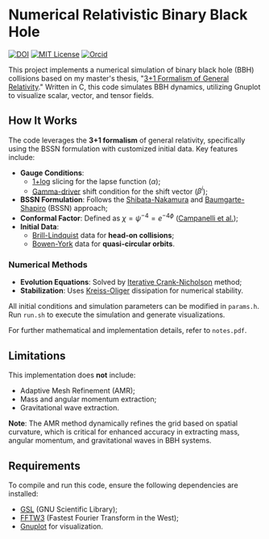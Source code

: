# **Numerical Relativistic Binary Black Hole**

[![DOI](https://zenodo.org/badge/DOI/10.5281/zenodo.7127963.svg)](https://doi.org/10.5281/zenodo.7127963)
[![MIT License](https://img.shields.io/badge/license-MIT-blue.svg)](https://github.com/tiberioap/grav_waldo/blob/main/LICENSE)
[![Orcid](https://img.shields.io/badge/orcid-A6CE39?style=flat&logo=orcid&logoColor=white)](https://orcid.org/0000-0003-1856-6881)

This project implements a numerical simulation of binary black hole (BBH) collisions based on my master's thesis, "[3+1 Formalism of General Relativity](https://repositorio.ufrn.br/handle/123456789/25308)." Written in C, this code simulates BBH dynamics, utilizing Gnuplot to visualize scalar, vector, and tensor fields.

## How It Works
The code leverages the **3+1 formalism** of general relativity, specifically using the BSSN formulation with customized initial data. Key features include:
- **Gauge Conditions**:
  - [1+log](http://doi.org/10.1103/physrevd.52.2059) slicing for the lapse function ($\alpha$);
  - [Gamma-driver](http://doi.org/10.1103/physrevd.73.124011) shift condition for the shift vector ($\beta^i$);
- **BSSN Formulation**: Follows the [Shibata-Nakamura](http://doi.org/10.1103/physrevd.52.5428) and [Baumgarte-Shapiro](http://doi.org/10.1103/physrevd.59.024007) (BSSN) approach;
- **Conformal Factor**: Defined as $\chi = \psi^{-4} = e^{-4\phi}$ ([Campanelli et al.](http://doi.org/10.1103/physrevlett.96.111101));
- **Initial Data**:
  - [Brill-Lindquist](http://doi.org./10.1063/1.1704020) data for **head-on collisions**;
  - [Bowen-York](http://doi.org/10.1103/physrevd.21.2047) data for **quasi-circular orbits**.

### Numerical Methods
- **Evolution Equations**: Solved by [Iterative Crank-Nicholson](http://doi.org/10.1103/physrevd.61.087501) method;
- **Stabilization**: Uses [Kreiss-Oliger](https://www.semanticscholar.org/paper/Methods-for-the-approximate-solution-of-time-Kreiss/283319b5fd1f578b66d40db8e26fa9f587bbd396) dissipation for numerical stability.

All initial conditions and simulation parameters can be modified in `params.h`. Run `run.sh` to execute the simulation and generate visualizations.

For further mathematical and implementation details, refer to `notes.pdf`.

## Limitations
This implementation does **not** include:
- Adaptive Mesh Refinement (AMR);
- Mass and angular momentum extraction;
- Gravitational wave extraction.

**Note**: The AMR method dynamically refines the grid based on spatial curvature, which is critical for enhanced accuracy in extracting mass, angular momentum, and gravitational waves in BBH systems.

## Requirements
To compile and run this code, ensure the following dependencies are installed:
- [GSL](https://www.gnu.org/software/gsl/) (GNU Scientific Library);
- [FFTW3](http://www.fftw.org/) (Fastest Fourier Transform in the West);
- [Gnuplot](http://www.gnuplot.info/) for visualization.

